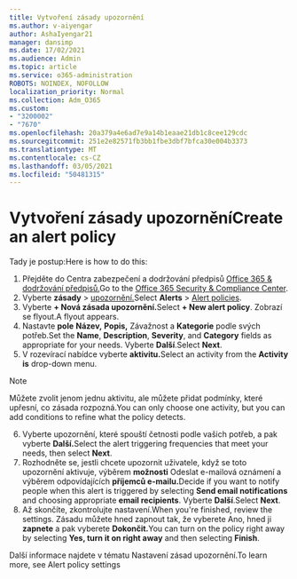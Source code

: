 ```yaml
---
title: Vytvoření zásady upozornění
ms.author: v-aiyengar
author: AshaIyengar21
manager: dansimp
ms.date: 17/02/2021
ms.audience: Admin
ms.topic: article
ms.service: o365-administration
ROBOTS: NOINDEX, NOFOLLOW
localization_priority: Normal
ms.collection: Adm_O365
ms.custom:
- "3200002"
- "7670"
ms.openlocfilehash: 20a379a4e6ad7e9a14b1eaae21db1c8cee129cdc
ms.sourcegitcommit: 251e2e82571fb3bb1fbe3dbf7bfca30e004b3373
ms.translationtype: MT
ms.contentlocale: cs-CZ
ms.lasthandoff: 03/05/2021
ms.locfileid: "50481315"
---
```

# <a name="create-an-alert-policy"></a><span data-ttu-id="3bce3-102">Vytvoření zásady upozornění</span><span class="sxs-lookup"><span data-stu-id="3bce3-102">Create an alert policy</span></span>

<span data-ttu-id="3bce3-103">Tady je postup:</span><span class="sxs-lookup"><span data-stu-id="3bce3-103">Here is how to do this:</span></span>

1. <span data-ttu-id="3bce3-104">Přejděte do Centra zabezpečení a dodržování předpisů [Office 365 & dodržování předpisů.](https://go.microsoft.com/fwlink/p/?linkid=2077143)</span><span class="sxs-lookup"><span data-stu-id="3bce3-104">Go to the [Office 365 Security & Compliance Center](https://go.microsoft.com/fwlink/p/?linkid=2077143).</span></span>
1. <span data-ttu-id="3bce3-105">Vyberte **zásady**  >  [upozornění.](https://go.microsoft.com/fwlink/?linkid=2103208)</span><span class="sxs-lookup"><span data-stu-id="3bce3-105">Select **Alerts** > [Alert policies](https://go.microsoft.com/fwlink/?linkid=2103208).</span></span>
1. <span data-ttu-id="3bce3-106">Vyberte **+ Nová zásada upozornění.**</span><span class="sxs-lookup"><span data-stu-id="3bce3-106">Select **+ New alert policy**.</span></span> <span data-ttu-id="3bce3-107">Zobrazí se flyout.</span><span class="sxs-lookup"><span data-stu-id="3bce3-107">A flyout appears.</span></span>
1. <span data-ttu-id="3bce3-108">Nastavte **pole** **Název,** **Popis,** Závažnost a **Kategorie** podle svých potřeb.</span><span class="sxs-lookup"><span data-stu-id="3bce3-108">Set the **Name**, **Description**, **Severity**, and **Category** fields as appropriate for your needs.</span></span> <span data-ttu-id="3bce3-109">Vyberte **Další**.</span><span class="sxs-lookup"><span data-stu-id="3bce3-109">Select **Next**.</span></span>
1. <span data-ttu-id="3bce3-110">V rozevírací nabídce vyberte **aktivitu.**</span><span class="sxs-lookup"><span data-stu-id="3bce3-110">Select an activity from the **Activity is** drop-down menu.</span></span>
> [!NOTE]
>  <span data-ttu-id="3bce3-111">Můžete zvolit jenom jednu aktivitu, ale můžete přidat podmínky, které upřesní, co zásada rozpozná.</span><span class="sxs-lookup"><span data-stu-id="3bce3-111">You can only choose one activity, but you can add conditions to refine what the policy detects.</span></span>
6. <span data-ttu-id="3bce3-112">Vyberte upozornění, které spouští četnosti podle vašich potřeb, a pak vyberte **Další.**</span><span class="sxs-lookup"><span data-stu-id="3bce3-112">Select the alert triggering frequencies that meet your needs, then select **Next**.</span></span>
7. <span data-ttu-id="3bce3-113">Rozhodněte se, jestli chcete upozornit uživatele, když se toto upozornění aktivuje, výběrem **možnosti** Odeslat e-mailová oznámení a výběrem odpovídajících **příjemců e-mailu.**</span><span class="sxs-lookup"><span data-stu-id="3bce3-113">Decide if you want to notify people when this alert is triggered by selecting **Send email notifications** and choosing appropriate **email recipients**.</span></span> <span data-ttu-id="3bce3-114">Vyberte **Další**.</span><span class="sxs-lookup"><span data-stu-id="3bce3-114">Select **Next**.</span></span>
8. <span data-ttu-id="3bce3-115">Až skončíte, zkontrolujte nastavení.</span><span class="sxs-lookup"><span data-stu-id="3bce3-115">When you're finished, review the settings.</span></span> <span data-ttu-id="3bce3-116">Zásadu můžete hned zapnout tak, že vyberete Ano, hned ji **zapnete** a pak vyberete **Dokončit.**</span><span class="sxs-lookup"><span data-stu-id="3bce3-116">You can turn on the policy right away by selecting **Yes, turn it on right away** and then selecting **Finish**.</span></span>

<span data-ttu-id="3bce3-117">Další informace najdete v tématu Nastavení zásad upozornění.</span><span class="sxs-lookup"><span data-stu-id="3bce3-117">To learn more, see Alert policy settings</span></span>


